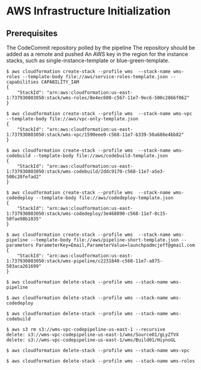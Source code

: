 # AWS Infrastructure Initialization

## Prerequisites
The CodeCommit repository polled by the pipeline
The repository should be added as a remote and pushed
An AWS key in the region for the instance stacks, such as single-instance-template or blue-green-template.



```
$ aws cloudformation create-stack --profile wms  --stack-name wms-roles --template-body file://aws/service-roles-template.json --capabilities CAPABILITY_IAM
{
    "StackId": "arn:aws:cloudformation:us-east-1:737930803050:stack/wms-roles/8e4ec600-c567-11e7-9ec6-500c2866f062"
}
```


```
$ aws cloudformation create-stack --profile wms  --stack-name wms-vpc --template-body file://aws/vpc-only-template.json  
{
    "StackId": "arn:aws:cloudformation:us-east-1:737930803050:stack/wms-vpc/1590eee0-c568-11e7-b339-50a686e4bb82"
}
```

```
$ aws cloudformation create-stack --profile wms  --stack-name wms-codebuild --template-body file://aws/codebuild-template.json 
{
    "StackId": "arn:aws:cloudformation:us-east-1:737930803050:stack/wms-codebuild/2ddc9170-c568-11e7-a5e3-500c20fefad2"
}
```

```
$ aws cloudformation create-stack --profile wms  --stack-name wms-codedeploy --template-body file://aws/codedeploy-template.json 
{
    "StackId": "arn:aws:cloudformation:us-east-1:737930803050:stack/wms-codedeploy/3e468890-c568-11e7-8c15-50fae98b1835"
}
```

```
$ aws cloudformation create-stack --profile wms  --stack-name wms-pipeline --template-body file://aws/pipeline-short-template.json --parameters ParameterKey=Email,ParameterValue=launchpadmcjeff@gmail.com
{
    "StackId": "arn:aws:cloudformation:us-east-1:737930803050:stack/wms-pipeline/c2231840-c568-11e7-a875-503aca261699"
}
```



```
$ aws cloudformation delete-stack --profile wms --stack-name wms-pipeline
```

```
$ aws cloudformation delete-stack --profile wms --stack-name wms-codedeploy
```

```
$ aws cloudformation delete-stack --profile wms --stack-name wms-codebuild
```

```
$ aws s3 rm s3://wms-vpc-codepipeline-us-east-1 --recursive
delete: s3://wms-vpc-codepipeline-us-east-1/wms/Source01/gLyZfVX
delete: s3://wms-vpc-codepipeline-us-east-1/wms/Build01/HiynoGL
```

```
$ aws cloudformation delete-stack --profile wms --stack-name wms-vpc
```

```
$ aws cloudformation delete-stack --profile wms --stack-name wms-roles
```

